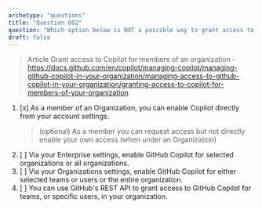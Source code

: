```yaml
---
archetype: "questions"
title: "Question 002"
question: "Which option below is NOT a possible way to grant access to Copilot for members of an organization?"
draft: false
---
```


> Article Grant access to Copilot for members of an organization -https://docs.github.com/en/copilot/managing-copilot/managing-github-copilot-in-your-organization/managing-access-to-github-copilot-in-your-organization/granting-access-to-copilot-for-members-of-your-organization


1. [x] As a member of an Organization, you can enable Copilot directly from your account settings.
    > (optional) As a member you can request access but not directly enable your own access (when under an Organization)
1. [ ] Via your Enterprise settings, enable GitHub Copilot for selected organizations or  all organizations.
1. [ ] Via your Organizations settings, enable GitHub Copilot for either selected teams or users or the entire organization.
1. [ ] You can use GitHub's REST API to grant access to GitHub Copilot for teams, or specific users, in your organization.
